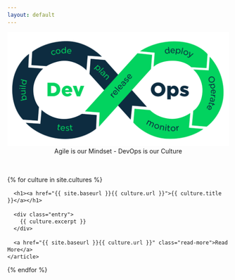 ```yaml
---
layout: default
---
```


<p align="center">
<img width="600" src="/images/devops8.png">
<br>Agile is our Mindset - DevOps is our Culture</h3>
</p>
<br>
<br>

<div class="cultures">
  {% for culture in site.cultures %}
    <article class="culture">

      <h1><a href="{{ site.baseurl }}{{ culture.url }}">{{ culture.title }}</a></h1>

      <div class="entry">
        {{ culture.excerpt }}
      </div>

      <a href="{{ site.baseurl }}{{ culture.url }}" class="read-more">Read More</a>
    </article>
  {% endfor %}
</div>
